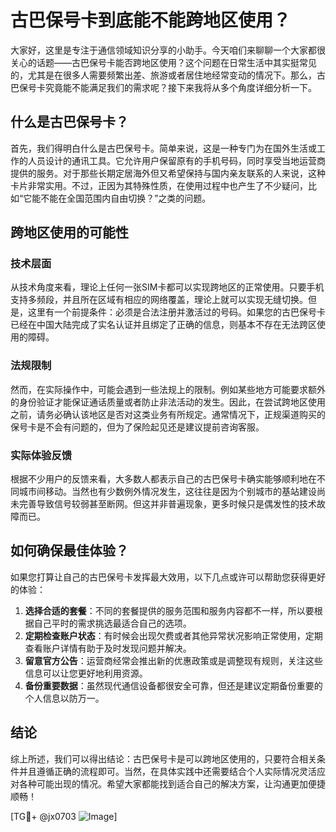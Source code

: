 # 古巴保号卡到底能不能跨地区使用？

大家好，这里是专注于通信领域知识分享的小助手。今天咱们来聊聊一个大家都很关心的话题——古巴保号卡能否跨地区使用？这个问题在日常生活中其实挺常见的，尤其是在很多人需要频繁出差、旅游或者居住地经常变动的情况下。那么，古巴保号卡究竟能不能满足我们的需求呢？接下来我将从多个角度详细分析一下。

## 什么是古巴保号卡？

首先，我们得明白什么是古巴保号卡。简单来说，这是一种专门为在国外生活或工作的人员设计的通讯工具。它允许用户保留原有的手机号码，同时享受当地运营商提供的服务。对于那些长期定居海外但又希望保持与国内亲友联系的人来说，这种卡片非常实用。不过，正因为其特殊性质，在使用过程中也产生了不少疑问，比如“它能不能在全国范围内自由切换？”之类的问题。

## 跨地区使用的可能性

### 技术层面
从技术角度来看，理论上任何一张SIM卡都可以实现跨地区的正常使用。只要手机支持多频段，并且所在区域有相应的网络覆盖，理论上就可以实现无缝切换。但是，这里有一个前提条件：必须是合法注册并激活过的号码。如果您的古巴保号卡已经在中国大陆完成了实名认证并且绑定了正确的信息，则基本不存在无法跨区使用的障碍。

### 法规限制
然而，在实际操作中，可能会遇到一些法规上的限制。例如某些地方可能要求额外的身份验证才能保证通话质量或者防止非法活动的发生。因此，在尝试跨地区使用之前，请务必确认该地区是否对这类业务有所规定。通常情况下，正规渠道购买的保号卡是不会有问题的，但为了保险起见还是建议提前咨询客服。

### 实际体验反馈
根据不少用户的反馈来看，大多数人都表示自己的古巴保号卡确实能够顺利地在不同城市间移动。当然也有少数例外情况发生，这往往是因为个别城市的基站建设尚未完善导致信号较弱甚至断网。但这并非普遍现象，更多时候只是偶发性的技术故障而已。

## 如何确保最佳体验？

如果您打算让自己的古巴保号卡发挥最大效用，以下几点或许可以帮助您获得更好的体验：

1. **选择合适的套餐**：不同的套餐提供的服务范围和服务内容都不一样，所以要根据自己平时的需求挑选最适合自己的选项。
2. **定期检查账户状态**：有时候会出现欠费或者其他异常状况影响正常使用，定期查看账户详情有助于及时发现问题并解决。
3. **留意官方公告**：运营商经常会推出新的优惠政策或是调整现有规则，关注这些信息可以让您更好地利用资源。
4. **备份重要数据**：虽然现代通信设备都很安全可靠，但还是建议定期备份重要的个人信息以防万一。

## 结论

综上所述，我们可以得出结论：古巴保号卡是可以跨地区使用的，只要符合相关条件并且遵循正确的流程即可。当然，在具体实践中还需要结合个人实际情况灵活应对各种可能出现的情况。希望大家都能找到适合自己的解决方案，让沟通更加便捷顺畅！

[TG💪+ @jx0703 ![Image](https://github.com/user-attachments/assets/dbca1d08-cadb-493c-b0ec-ad6f7a83f270)]